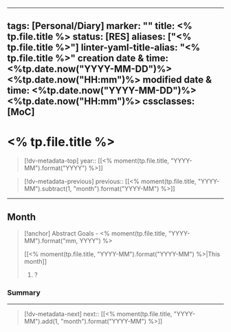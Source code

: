 
---
tags: [Personal/Diary]
marker: ""
title: <% tp.file.title %>
status: [RES]
aliases: ["<% tp.file.title %>"]
linter-yaml-title-alias: "<% tp.file.title %>"
creation date & time: <%tp.date.now("YYYY-MM-DD")%> <%tp.date.now("HH:mm")%>
modified date & time: <%tp.date.now("YYYY-MM-DD")%> <%tp.date.now("HH:mm")%>
cssclasses: [MoC]
---

# <% tp.file.title %>

> [!dv-metadata-top]
> year:: [[<% moment(tp.file.title, "YYYY-MM").format("YYYY") %>]]

> [!dv-metadata-previous]
> previous:: [[<% moment(tp.file.title, "YYYY-MM").subtract(1, "month").format("YYYY-MM") %>]]

- - -

## Month

> [!anchor] Abstract Goals - <% moment(tp.file.title, "YYYY-MM").format("mm, YYYY") %>
>
> [[<% moment(tp.file.title, "YYYY-MM").format("YYYY-MM") %>|This month]]
>
> 1. ?

### Summary

- - -

> [!dv-metadata-next]
> next:: [[<% moment(tp.file.title, "YYYY-MM").add(1, "month").format("YYYY-MM") %>]]
